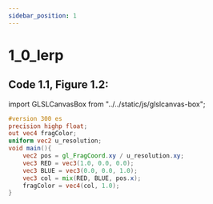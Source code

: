 ```yaml
---
sidebar_position: 1
---
```


# 1_0_lerp
## Code 1.1, Figure 1.2: 

import GLSLCanvasBox from "../../static/js/glslcanvas-box";

<GLSLCanvasBox
  fragUrl='/frags/ch1/1_0_lerp.frag'
/>

```glsl showLineNumbers title="1_0_lerp.frag"
#version 300 es
precision highp float;
out vec4 fragColor;
uniform vec2 u_resolution;
void main(){
    vec2 pos = gl_FragCoord.xy / u_resolution.xy;
    vec3 RED = vec3(1.0, 0.0, 0.0);
    vec3 BLUE = vec3(0.0, 0.0, 1.0);
    vec3 col = mix(RED, BLUE, pos.x);
    fragColor = vec4(col, 1.0);
}
```
